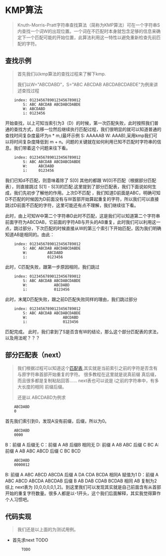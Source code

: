 # KMP算法
> Knuth-Morris-Pratt字符串查找算法（简称为KMP算法）可在一个字符串S内查找一个词W的出现位置。一个词在不匹配时本身就包含足够的信息来确定下一个匹配可能的开始位置，此算法利用这一特性以避免重新检查先前匹配的字符。

## 查找示例 
> 首先我们以kmp算法的查找过程来了解下kmp.
> 
> 我们以W="ABCDABD"，S="ABC ABCDAB ABCDABCDABDE"为例来讲述查找过程
> 
> 
```
    index: 01234567890123456789012
        S: ABC ABCDAB ABCDABCDABDE
        W: ABCDABD
        i: 0123456
```
开始查找，以上可知当索引为3（D）的时候，第一次匹配失败，此时按照我们普通的查找方式，后移一位然后继续执行匹配过程，我们很明显的就可以知道普通的查找时间复杂度最坏为n * m,(最坏示例 S: AAAAAB W: AAAB),采用kmp我们可以将时间复杂度降低到 m + n。问题的关键就在如何利用已知不匹配时字符串的信息。我们带着这个问题来往下看。
```
    index: 01234567890123456789012
        S: ABC ABCDAB ABCDABCDABDE
        W:     ABCDABD
        i:     0123456
```
我们已知d不匹配，则意味着除了 S[0] 其他的都跟 W[0]不匹配（根据部分匹配表），则直接跳过 S[1] - S[3]的匹配.这里提到了部分匹配表，我们下面说如何生成，我们先初步了解他的作用。上次D不匹配 ，我们知道D前面是ABC，明确可知D不匹配的时候因为D前面没有与W首部开始算起重复的字符，所以我们可以直接跳过D前面不匹配的字符，这里可能还有点不理解，我们继续往下看。

此时，由上可知W中第二个字符串D此时不匹配，这是我们可以知道第二个字符串前面字符为ABCDAB，它前面的字符AB与开头的AB重复，此时我们可以利用这一点，跳过部分，下次匹配的时候直接从W的第三个索引下开始匹配，因为我们明确知道AB是相同的。由此：
```
    index: 01234567890123456789012
        S: ABC ABCDAB ABCDABCDABDE
        W:         ABCDABD
        i:         0123456
```
此时，C匹配失败，跟第一步原因相同，我们跳过
```
    index: 01234567890123456789012
        S: ABC ABCDAB ABCDABCDABDE
        W:            ABCDABD
        i:            0123456
```
此时，末尾D匹配失败，跟之前D匹配失败同样的理由，我们跳过部分
```
    index: 01234567890123456789012
        S: ABC ABCDAB ABCDABCDABDE
        W:                ABCDABD
        i:                0123456
```
匹配完成。
此时，我们拿到了S是否含有W的结论，那么这个部分匹配表的求法，以及用法呢？？？
## <span name = "indextable">部分匹配表（next）</span>
> 我们根据过程可以知道这个[匹配表](/2021/kmp.md#indextable),其实就是当前索引之前的字符是否含有与原字符串首部开始重复的字符。
> 很多教程在这里就是说真前缀 真后缀，而且很多都是复制粘贴回答......
> next表也可以说是 i之前的字符串中，有多大长度的相同 前缀后缀。
> 
> 还是以 ABCDABD为例求
```
    ABCDABD
    0
```
首先我们索引到0，发现A没有前缀，后缀，所以为0。
```
    ABCDABD
    0000
```
B：前缀 A  后缀无
C：前缀 A AB 后缀B 相同无
D: 前缀 A AB ABC 后缀 C BC
A: 前缀 A AB ABC ABCD 后缀 C BC BCD
```
    ABCDABD
    0000012
```
B: 前缀 A ABC ABCD ABCDA 后缀 A DA CDA BCDA 相同A 赋值为1
D：前缀 A  ABC ABCD ABCDA ABCDAB 后缀 B AB DAB CDAB BCDAB 相同 AB 复制为2
综上 next表为 [0,0,0,0,0,1,2]。到这里我们可以发现其实就是自己前面含有从首部开始的重复字符数量。很多人都是以-1开头，这个我们后面解释，其实我觉得算作个人习惯吧。

## 代码实现
> 我们还是以上面的为测试用例。
* 首先求next TODO
    ```
        TODO
    ```